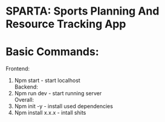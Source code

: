 # SPARTA: Sports Planning And Resource Tracking App
# Basic Commands:
Frontend:
1. Npm start - start localhost 
<br>Backend:
1. Npm run dev - start running server
<br>Overall:
1. Npm init -y - install used dependencies
2. Npm install x.x.x - intall shits
